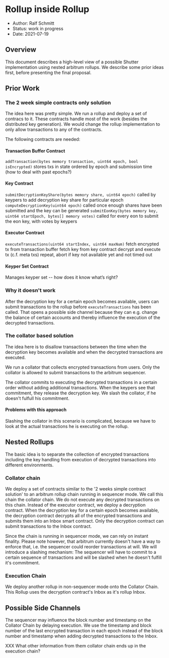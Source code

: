 # Rollup inside Rollup

- Author: Ralf Schmitt
- Status: work in progress
- Date: 2021-07-19

## Overview

This document describes a high-level view of a possible Shutter
implementation using nested arbitrum rollups. We describe some prior
ideas first, before presenting the final proposal.

## Prior Work

### The 2 week simple contracts only solution

The idea here was pretty simple. We run a rollup and deploy a set of
contracs to it. These contracts handle most of the work (besides the
distributed key generation). We would change the rollup implementation
to only allow transactions to any of the contracts.

The following contracts are needed:

#### Transaction Buffer Contract

`addTransaction(bytes memory transaction, uint64 epoch, bool isEncrypted)`
stores txs in state
ordered by epoch and submission time (how to deal with past epochs?)

#### Key Contract

`submitDecryptionKeyShare(bytes memory share, uint64 epoch)`
called by keypers to add decryption key share for particular epoch
`computeDecryptionKey(uint64 epoch)`
called once enough shares have been submitted and the key can be generated
`submitEonKey(bytes memory key, uint64 startEpoch, bytes[] memory votes)`
called for every eon to submit the eon key, with votes by keypers

#### Executor Contract

`executeTransactions(uint64 startIndex, uint64 maxNum)`
fetch encrypted tx from transaction buffer
fetch key from key contract
decrypt and execute tx (c.f. meta txs)
repeat, abort if key not available yet and not timed out

#### Keyper Set Contract

Manages keyper set -- how does it know what’s right?

### Why it doesn't work

After the decryption key for a certain epoch becomes available, users
can submit transactions to the rollup before `executeTransactions` has
been called. That opens a possible side channel because they can
e.g. change the balance of certain accounts and thereby influence the
execution of the decrypted transactions.

### The collator based solution

The idea here is to disallow transactions between the time when the
decryption key becomes available and when the decrypted transactions
are executed.

We run a collator that collects encrypted transactions from
users. Only the collator is allowed to submit transactions to the
arbitrum sequencer.

The collator commits to executing the decrypted transactions in a
certain order without adding additional transactions. When the keypers
see that commitment, they release the decryption key.
We slash the collator, if he doesn't fulfull his commitment.

#### Problems with this approach

Slashing the collator in this scenario is complicated, because we have
to look at the actual transactions he is executing on the rollup.

## Nested Rollups

The basic idea is to separate the collection of encrypted transactions
including the key handling from execution of decrypted transactions
into different environments.

### Collator chain

We deploy a set of contracts similar to the '2 weeks simple contract
solution' to an arbitrum rollup chain running in sequencer mode. We
call this chain the collator chain. We do not execute any decrypted
transactions on this chain. Instead of the executor contract, we
deploy a decryption contract. When the decryption key for a certain
epoch becomes available, the decryption contract decrypts all of the
encrypted transactions and submits them into an Inbox smart contract.
Only the decryption contract can submit transactions to the Inbox
contract.

Since the chain is running in sequencer mode, we can rely on instant
finality. Please note however, that arbitrum currently doesn't have a
way to enforce that, i.e. the sequencer could reorder transactions at
will. We will introduce a slashing mechanism: The sequencer will have
to commit to a certain sequence of transactions and will be slashed
when he doesn't fulfill it's commitment.

### Execution Chain

We deploy another rollup in non-sequencer mode onto the Collator
Chain. This Rollup uses the decryption contract's Inbox as it's
rollup Inbox.

## Possible Side Channels

The sequencer may influence the block number and timestamp on the
Collator Chain by delaying execution. We use the timestamp and
block number of the last encrypted transaction in each epoch instead
of the block number and timestamp when adding decrypted transactions
to the Inbox.

XXX What other information from them collator chain ends up in the
execution chain?
